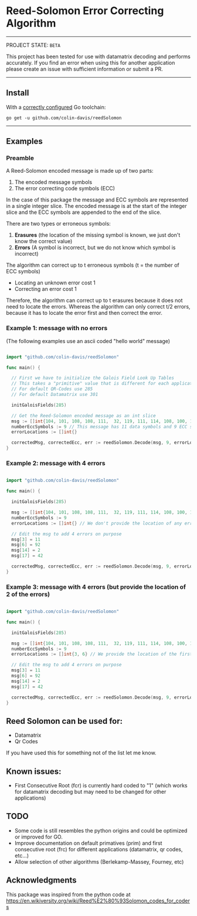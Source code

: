 # Reed-Solomon Error Correcting Algorithm

____

PROJECT STATE: `BETA`

This project has been tested for use with datamatrix decoding and performs accurately. If you find an error when using this for another application please create an issue with sufficient information or submit a PR.

---

## Install

With a [correctly configured](https://golang.org/doc/install#testing) Go toolchain:

`go get -u github.com/colin-davis/reedSolomon`

---

## Examples

### Preamble
A Reed-Solomon encoded message is made up of two parts:
1. The encoded message symbols
2. The error correcting code symbols (ECC)

In the case of this package the message and ECC symbols are represented in a single
integer slice. The encoded message is at the start of the integer slice and the ECC symbols are appended to the end of the slice.


There are two types or erroneous symbols:
1. **Erasures** (the location of the missing symbol is known, we just don't know the correct value)
2. **Errors** (A symbol is incorrect, but we do not know which symbol is incorrect)

The algorithm can correct up to t erroneous symbols (t = the number of ECC symbols)
- Locating an unknown error cost 1
- Correcting an error cost 1

Therefore, the algorithm can correct up to t erasures because it does not need to locate the errors. Whereas the algorithm can only correct t/2 errors, because it has to locate the error first and then correct the error.

### Example 1: message with no errors
(The following examples use an ascii coded "hello world" message)
```go

import "github.com/colin-davis/reedSolomon"

func main() {

  // First we have to initialize the Galois Field Look Up Tables
  // This takes a "primitive" value that is different for each application...
  // For default QR-Codes use 285
  // For default Datamatrix use 301

  initGaloisFields(285)

  // Get the Reed-Solomon encoded message as an int slice
  msg := []int{104, 101, 108, 108, 111,  32, 119, 111, 114, 108, 100, 145, 124, 96, 105, 94, 31, 179, 149, 163} // "hello world"
  numberEccSymbols := 9 // This message has 11 data symbols and 9 ECC symbols
  errorLocations := []int{}

  correctedMsg, correctedEcc, err := reedSolomon.Decode(msg, 9, errorLocations)
}
```

### Example 2: message with 4 errors
```go

import "github.com/colin-davis/reedSolomon"

func main() {

  initGaloisFields(285)

  msg := []int{104, 101, 108, 108, 111,  32, 119, 111, 114, 108, 100, 145, 124, 96, 105, 94, 31, 179, 149, 163} // "hello world"
  numberEccSymbols := 9
  errorLocations := []int{} // We don't provide the location of any errors (this will cost 2 for each error because it has to locate then fix the error)

  // Edit the msg to add 4 errors on purpose
  msg[3] = 11
  msg[6] = 92
  msg[14] = 2
  msg[17] = 42

  correctedMsg, correctedEcc, err := reedSolomon.Decode(msg, 9, errorLocations)
}
```

### Example 3: message with 4 errors (but provide the location of 2 of the errors)
```go

import "github.com/colin-davis/reedSolomon"

func main() {

  initGaloisFields(285)

  msg := []int{104, 101, 108, 108, 111,  32, 119, 111, 114, 108, 100, 145, 124, 96, 105, 94, 31, 179, 149, 163} // "hello world"
  numberEccSymbols := 9
  errorLocations := []int{3, 6} // We provide the location of the first two errors (These two errors will now only cost 1 each)

  // Edit the msg to add 4 errors on purpose
  msg[3] = 11
  msg[6] = 92
  msg[14] = 2
  msg[17] = 42

  correctedMsg, correctedEcc, err := reedSolomon.Decode(msg, 9, errorLocations)
}
```

## Reed Solomon can be used for:

  - Datamatrix
  - Qr Codes

If you have used this for something not of the list let me know.


## Known issues:

  - First Consecutive Root (fcr) is currently hard coded to "1" (which works for datamatrix decoding but may need to be changed for other applications)

## TODO
 - Some code is still resembles the python origins and could be optimized or improved for GO.
 - Improve documentation on default primatives (prim) and first consecutive root (frc) for different applications (datamatrix, qr codes, etc...)
 - Allow selection of other algorithms (Berlekamp-Massey, Fourney, etc)

## Acknowledgments

This package was inspired from the python code at https://en.wikiversity.org/wiki/Reed%E2%80%93Solomon_codes_for_coders
